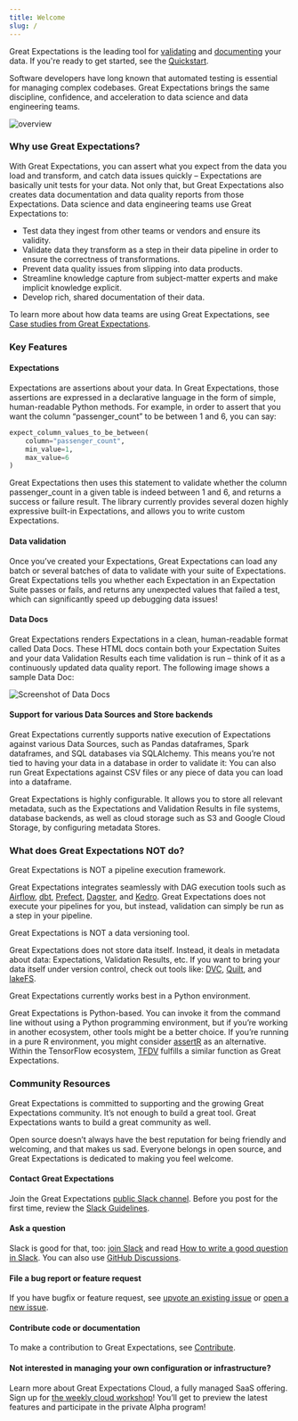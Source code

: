 ```yaml
---
title: Welcome
slug: /
---
```


Great Expectations is the leading tool for [validating](./terms/validation.md) and [documenting](./terms/data_docs.md) your data. If you're ready to get started, see the [Quickstart](/docs/oss/tutorials/quickstart/quickstart).

Software developers have long known that automated testing is essential for managing complex codebases. Great Expectations brings the same discipline, confidence, and acceleration to data science and data engineering teams.

![overview](/docs/oss/guides/images/gx_oss_process.png)

### Why use Great Expectations?

With Great Expectations, you can assert what you expect from the data you load and transform, and catch data issues quickly – Expectations are basically unit tests for your data. Not only that, but Great Expectations also creates data documentation and data quality reports from those Expectations. Data science and data engineering teams use Great Expectations to:

- Test data they ingest from other teams or vendors and ensure its validity.
- Validate data they transform as a step in their data pipeline in order to ensure the correctness of transformations.
- Prevent data quality issues from slipping into data products.
- Streamline knowledge capture from subject-matter experts and make implicit knowledge explicit.
- Develop rich, shared documentation of their data.

To learn more about how data teams are using Great Expectations, see [Case studies from Great Expectations](https://greatexpectations.io/case-studies/).

### Key Features
#### Expectations

Expectations are assertions about your data. In Great Expectations, those assertions are expressed in a declarative language in the form of simple, human-readable Python methods. For example, in order to assert that you want the column “passenger_count” to be between 1 and 6, you can say:

```python
expect_column_values_to_be_between(
    column="passenger_count",
    min_value=1,
    max_value=6
)
```

Great Expectations then uses this statement to validate whether the column passenger_count in a given table is indeed between 1 and 6, and returns a success or failure result. The library currently provides several dozen highly expressive built-in Expectations, and allows you to write custom Expectations.

#### Data validation

Once you’ve created your Expectations, Great Expectations can load any batch or several batches of data to validate with your suite of Expectations. Great Expectations tells you whether each Expectation in an Expectation Suite passes or fails, and returns any unexpected values that failed a test, which can significantly speed up debugging data issues!

#### Data Docs

Great Expectations renders Expectations in a clean, human-readable format called Data Docs. These HTML docs contain both your Expectation Suites and your data Validation Results each time validation is run – think of it as a continuously updated data quality report. The following image shows a sample Data Doc:

![Screenshot of Data Docs](/docs/oss/guides/images/datadocs.png)

#### Support for various Data Sources and Store backends

Great Expectations currently supports native execution of Expectations against various Data Sources, such as Pandas dataframes, Spark dataframes, and SQL databases via SQLAlchemy. This means you’re not tied to having your data in a database in order to validate it: You can also run Great Expectations against CSV files or any piece of data you can load into a dataframe.

Great Expectations is highly configurable. It allows you to store all relevant metadata, such as the Expectations and Validation Results in file systems, database backends, as well as cloud storage such as S3 and Google Cloud Storage, by configuring metadata Stores.

### What does Great Expectations NOT do?

Great Expectations is NOT a pipeline execution framework.

Great Expectations integrates seamlessly with DAG execution tools such as [Airflow](https://airflow.apache.org/), [dbt](https://www.getdbt.com/), [Prefect](https://www.prefect.io/), [Dagster](https://github.com/dagster-io/dagster), and [Kedro](https://github.com/quantumblacklabs/kedro). Great Expectations does not execute your pipelines for you, but instead, validation can simply be run as a step in your pipeline.

Great Expectations is NOT a data versioning tool.

Great Expectations does not store data itself. Instead, it deals in metadata about data: Expectations, Validation Results, etc. If you want to bring your data itself under version control, check out tools like: [DVC](https://dvc.org/), [Quilt](https://github.com/quiltdata/quilt), and [lakeFS](https://github.com/treeverse/lakeFS/).

Great Expectations currently works best in a Python environment.

Great Expectations is Python-based. You can invoke it from the command line without using a Python programming environment, but if you’re working in another ecosystem, other tools might be a better choice. If you’re running in a pure R environment, you might consider [assertR](https://github.com/ropensci/assertr)  as an alternative. Within the TensorFlow ecosystem, [TFDV](https://www.tensorflow.org/tfx/guide/tfdv) fulfills a similar function as Great Expectations.

### Community Resources

Great Expectations is committed to supporting and the growing Great Expectations community. It’s not enough to build a great tool. Great Expectations wants to build a great community as well.

Open source doesn’t always have the best reputation for being friendly and welcoming, and that makes us sad. Everyone belongs in open source, and Great Expectations is dedicated to making you feel welcome.

#### Contact Great Expectations
Join the Great Expectations [public Slack channel](https://greatexpectations.io/slack). Before you post for the first time, review the [Slack Guidelines](https://discourse.greatexpectations.io/t/slack-guidelines/1195).

#### Ask a question
Slack is good for that, too: [join Slack](https://greatexpectations.io/slack) and read [How to write a good question in Slack](https://github.com/great-expectations/great_expectations/discussions/4951). You can also use [GitHub Discussions](https://github.com/great-expectations/great_expectations/discussions/4951).

#### File a bug report or feature request
If you have bugfix or feature request, see [upvote an existing issue](https://github.com/great-expectations/great_expectations/issues) or [open a new issue](https://github.com/great-expectations/great_expectations/issues/new).

#### Contribute code or documentation
To make a contribution to Great Expectations, see [Contribute](./contributing/contributing_overview.md).

#### Not interested in managing your own configuration or infrastructure? 
Learn more about Great Expectations Cloud, a fully managed SaaS offering. Sign up for [the weekly cloud workshop](https://greatexpectations.io/cloud)! You’ll get to preview the latest features and participate in the private Alpha program!
